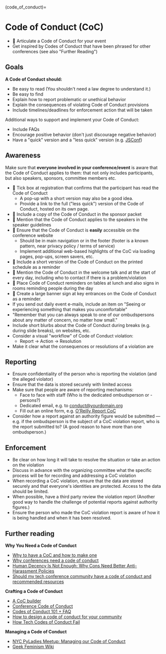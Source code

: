 ```{tags} Code-of-Conduct, Being-Respectful, Sexual-Harassment, Bullying, Giving-Participants-Room-To-Be-Who-They-Are
```

(code_of_conduct)=
# Code of Conduct (CoC)

 - 🍎 Articulate a Code of Conduct for your event
  - Get inspired by Codes of Conduct that have been phrased for other conferences (see also "Further Reading")
 
## Goals

**A Code of Conduct should:**
- Be easy to read (You shouldn't need a law degree to understand it.)
- Be easy to find
- Explain how to report problematic or unethical behavior	
- Explain the consequences of violating Code of Conduct provisions
- Include timelines/deadlines for enforcement action that will be taken

Additional ways to support and implement your Code of Conduct:
- Include FAQs
- Encourage positive behavior (don't just discourage negative behavior)
- Have a "quick" version and a "less quick" version (e.g. [JSConf](http://jsconf.com/codeofconduct.html))

## Awareness

Make sure that **everyone involved in your conference/event** is aware that the Code of Conduct applies to them: that not only includes participants, but also speakers, sponsors, committee members etc.

 - 🍎 Tick box at registration that confirms that the participant has read the Code of Conduct
     - A pop-up with a short version may also be a good idea.
     - Provide a link to the full ("less quick") version of the Code of Conduct, hosted on its own page.
 - 🍎 Include a copy of the Code of Conduct in the sponsor packet
 - 🍎 Mention that the Code of Conduct applies to the speakers in the speaker guidelines
 - 🍎 Ensure that the Code of Conduct is **easily** accessible on the conference website
   - Should be in main navigation or in the footer (footer is a known pattern, near privacy policy / terms of service)
   - Implement additional web-based highlights of the CoC via loading pages, pop-ups, screen savers, etc.
 - 🍎 Include a short version of the Code of Conduct on the printed schedule as a reminder
 - 🍎 Mention the Code of Conduct in the welcome talk and at the start of every day, including who to contact if there is a problem/violation
 - 🍎 Place Code of Conduct reminders on tables at lunch and also signs in rooms reminding people during the day
 - 🍎 Create a large banner sign at key entrances on the Code of Conduct as a reminder.
 - If you send out daily event e-mails, include an item on &quot;Seeing or experiencing something that makes you uncomfortable&quot;
  - &quot;Remember that you can always speak to one of our ombudspersons about any matter of concern, no matter how small.&quot;
- Include short blurbs about the Code of Conduct during breaks (e.g. during slide breaks), on websites, etc. 
- Consider a visual &quot;workflow&quot; of Code of Conduct violation:
  - Report -&gt; Action -&gt; Resolution
- Make it clear what the consequences or resolutions of a violation are

## Reporting

- Ensure confidentiality of the person who is reporting the violation (and the alleged violator)
- Ensure that the data is stored securely with limited access
- Make sure that people are aware of reporting mechanisms:
  - Face to face with staff (Who is the dedicated ombudsperson or -persons?)
  - Dedicated email, e.g. to conduct@yourdomain.org
  - Fill out an online form, e.g. [O'Reilly Report CoC](http://www.oreilly.com/conferences/report-code-of-conduct.html)
- Consider how a report against an authority figure would be submitted — e.g. if the ombudsperson is the subject of a CoC violation report, who is the report submitted to? (A good reason to have more than one ombudsperson.)


## Enforcement

- Be clear on how long it will take to resolve the situation or take an action on the violation
- Discuss in advance with the organizing committee what the specific process will be for recording and addressing a CoC violation
- When recording a CoC violation, ensure that the data are stored securely and that everyone&#39;s identities are protected. Access to the data should be limited.
- When possible, have a third party review the violation report (Another good way to handle the challenge of potential reports against authority figures.)
- Ensure the person who made the CoC violation report is aware of how it is being handled and when it has been resolved.


## Further reading

**Why You Need a Code of Conduct**
- [Why to have a CoC and how to make one](http://incisive.nu/2014/codes-of-conduct/)
- [Why conferences need a code of conduct](https://jacobian.org/writing/codes-of-conduct/)
- [Human Decency Is Not Enough: Why Cons Need Better Anti-Harassment Policies](https://www.wired.com/2013/07/convention-harassment-comic-con/)
- [Should my tech conference community have a code of conduct and recommended resources](http://wunder.schoenaberselten.com/2016/02/17/should-my-tech-conference-community-have-a-code-of-conduct-recommended-resources/)

**Crafting a Code of Conduct**
- [A CoC builder](http://codeofconduct.io)
- [Conference Code of Conduct](http://confcodeofconduct.com/)
- [Codes of Conduct 101 + FAQ](https://www.ashedryden.com/blog/codes-of-conduct-101-faq)
- [How to design a code of conduct for your community](https://web.archive.org/web/20201026215352/https://adainitiative.org/2014/02/18/howto-design-a-code-of-conduct-for-your-community/)
- [How Tech Codes of Conduct Fail](https://medium.com/@gusseting/tech-codes-of-conduct-e4e05c6f539f)

**Managing a Code of Conduct**
- [NYC PyLadies Meetup: Managing our Code of Conduct](https://reshamas.github.io/managing-our-code-of-conduct/)
- [Geek Feminism Wiki](http://geekfeminism.wikia.com/wiki/Conference_anti-harassment/Responding_to_reports)

